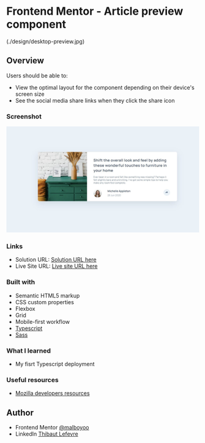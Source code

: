 # Frontend Mentor - Article preview component

(./design/desktop-preview.jpg)

## Overview

Users should be able to:

-  View the optimal layout for the component depending on their device's screen size
-  See the social media share links when they click the share icon

### Screenshot

![](./design/Screenshot_final_ver.jpg)

### Links

-  Solution URL: [Solution URL here](https://app.netlify.com/sites/bespoke-jalebi-8868fb/overview)
-  Live Site URL: [Live site URL here](https://app.netlify.com/sites/bespoke-jalebi-8868fb/overview)

### Built with

-  Semantic HTML5 markup
-  CSS custom properties
-  Flexbox
-  Grid
-  Mobile-first workflow
-  [Typescript](https://www.typescriptlang.org/)
-  [Sass](https://sass-lang.com/)

### What I learned

-  My fisrt Typescript deployment

### Useful resources

-  [Mozilla developers resources](https://developer.mozilla.org/)

## Author

-  Frontend Mentor [@malboyoo](https://www.frontendmentor.io/profile/malboyoo)
-  LinkedIn [Thibaut Lefevre](https://www.linkedin.com/in/thibaut-lefevre-b60101117/)
